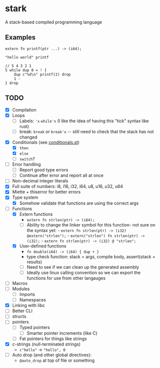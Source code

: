 # stark

A stack-based compiled programming language

## Examples

```zig
extern fn printf(ptr ...) -> (i64);

"hello world" printf
```

```zig
// 5 4 3 2 1
5 while dup 0 = ! {
    dup c"%d\n" printf(2) drop
    1 -
} drop
```

## TODO

- [x] Compilation
- [x] Loops
    - [ ] Labels: `'x` `while'x` (I like the idea of having this "tick" syntax like rust)
    - [ ] break: `break` or `break'x` -- still need to check that the stack has not changed
- [x] Conditionals (see [conditionals.st](./examples/conditional.st))
    - [x] `then`
    - [x] `else`
    - [ ] `switch`? 
- [ ] Error handling
    - [ ] Report good type errors
    - [ ] Continue after error and report all at once
- [ ] Non-decimal integer literals
- [x] Full suite of numbers: i8, i16, i32, i64, u8, u16, u32, u64
- [x] Miette + thiserror for better errors
- [x] Type system
    - [x] Somehow validate that functions are using the correct args
- [ ] Functions
    - [x] Extern functions
        - `extern fn strlen(ptr) -> (i64);`
        - [ ] Ability to change the linker symbol for this function- not
          sure on the syntax yet:
              - `extern fn strlen(ptr) -> (i32) @extern("strlen");`
              - `extern("strlen") fn strlen(ptr) -> (i32);`
              - `extern fn strlen(ptr) -> (i32) @ "strlen";`
    - [x] User-defined functions
        - `fn double(i64) -> (i64) { dup + }`
        - type check function: stack = args, compile body, assert(stack = results)
        - [ ] Need to see if we can clean up the generated assembly
        - [ ] Ideally use linux calling convention so we can export the
          functions for use from other langauges
- [ ] Macros
- [ ] Modules
    - [ ] Imports
    - [ ] Namespaces
- [x] Linking with libc
- [ ] Better CLI
- [ ] structs
- [ ] pointers
    - [ ] Typed pointers
        - [ ] Smarter pointer increments (like C)
    - [ ] Fat pointers for things like strings
- [x] c-strings (null-terminated strings)
    - `c"hello"` -> `"hello", 0`
- [ ] Auto drop (and other global directives):
    - `@auto_drop` at top of file or something
